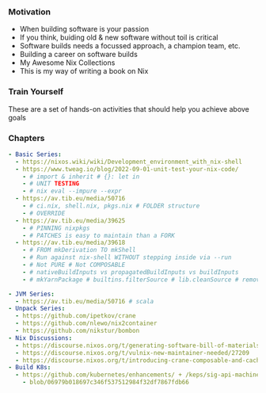 ### Motivation
- When building software is your passion
- If you think, buiding old & new software without toil is critical
- Software builds needs a focussed approach, a champion team, etc.
- Building a career on software builds
- My Awesome Nix Collections
- This is my way of writing a book on Nix

### Train Yourself
These are a set of hands-on activities that should help you achieve above goals

### Chapters

```yaml
- Basic Series:
  - https://nixos.wiki/wiki/Development_environment_with_nix-shell
  - https://www.tweag.io/blog/2022-09-01-unit-test-your-nix-code/ 
    - # import & inherit # {}: let in
    - # UNIT TESTING
    - # nix eval --impure --expr
  - https://av.tib.eu/media/50716 
    - # ci.nix, shell.nix, pkgs.nix # FOLDER structure
    - # OVERRIDE
  - https://av.tib.eu/media/39625 
    - # PINNING nixpkgs
    - # PATCHES is easy to maintain than a FORK
  - https://av.tib.eu/media/39618 
    - # FROM mkDerivation TO mkShell
    - # Run against nix-shell WITHOUT stepping inside via --run
    - # Not PURE # Not COMPOSABLE
    - # nativeBuildInputs vs propagatedBuildInputs vs buildInputs
    - # mkYarnPackage # builtins.filterSource # lib.cleanSource # removes symlinks
```
```yaml
- JVM Series:
  - https://av.tib.eu/media/50716 # scala
- Unpack Series:
  - https://github.com/ipetkov/crane
  - https://github.com/nlewo/nix2container
  - https://github.com/nikstur/bombon
- Nix Discussions: 
  - https://discourse.nixos.org/t/generating-software-bill-of-materials-from-derivation/14089
  - https://discourse.nixos.org/t/vulnix-new-maintainer-needed/27209
  - https://discourse.nixos.org/t/introducing-crane-composable-and-cacheable-builds-with-cargo/17275
- Build K8s:
  - https://github.com/kubernetes/enhancements/ + /keps/sig-api-machinery/4052-generic-controlplane/README.md
    - blob/06979b018697c346f537512984f32df7867fdb66
```
